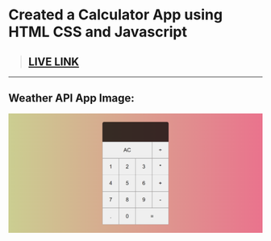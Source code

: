 # Created a Calculator App using HTML CSS and Javascript

> ## [LIVE LINK]()

---

## Weather API App Image:

![](./screenshot/Calculator.png)
